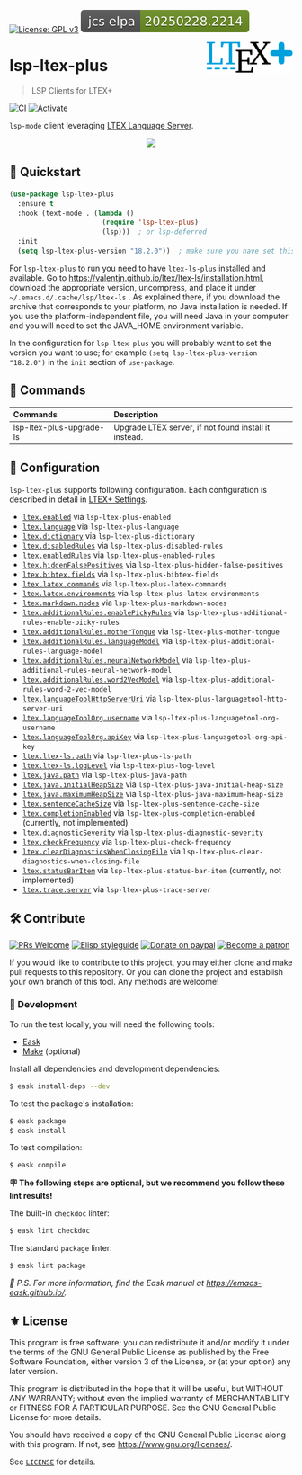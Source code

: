 [![License: GPL v3](https://img.shields.io/badge/License-GPL%20v3-blue.svg)](https://www.gnu.org/licenses/gpl-3.0)
[![JCS-ELPA](https://raw.githubusercontent.com/jcs-emacs/badges/master/elpa/v/lsp-ltex-plus.svg)](https://jcs-emacs.github.io/jcs-elpa/#/lsp-ltex-plus)

<img align="right" src="./etc/logo.png" with="115" height="55">

# lsp-ltex-plus
> LSP Clients for LTEX+

[![CI](https://github.com/emacs-languagetool/lsp-ltex-plus/actions/workflows/test.yml/badge.svg)](https://github.com/emacs-languagetool/lsp-ltex-plus/actions/workflows/test.yml)
[![Activate](https://github.com/emacs-languagetool/lsp-ltex-plus/actions/workflows/activate.yml/badge.svg)](https://github.com/emacs-languagetool/lsp-ltex-plus/actions/workflows/activate.yml)

`lsp-mode` client leveraging [LTEX Language Server](https://github.com/ltex-plus/ltex-ls-plus).

<p align="center"><img src="./etc/screenshot.png"/></p>

## 💾 Quickstart

```el
(use-package lsp-ltex-plus
  :ensure t
  :hook (text-mode . (lambda ()
                       (require 'lsp-ltex-plus)
                       (lsp)))  ; or lsp-deferred
  :init
  (setq lsp-ltex-plus-version "18.2.0"))  ; make sure you have set this, see below
```

For `lsp-ltex-plus` to run you need to have `ltex-ls-plus` installed and available.
Go to https://valentjn.github.io/ltex/ltex-ls/installation.html, download
the appropriate version, uncompress, and place it under `~/.emacs.d/.cache/lsp/ltex-ls`
. As explained there, if you download the archive that corresponds to
your platform, no Java installation is needed. If you use the platform-independent
file, you will need Java in your computer and you will need to set the JAVA_HOME
environment variable.

In the configuration for `lsp-ltex-plus` you will probably want to set the version
you want to use; for example `(setq lsp-ltex-plus-version "18.2.0")` in the `init`
section of `use-package`.

## 📇 Commands

| Commands                 | Description                                           |
|:-------------------------|:------------------------------------------------------|
| lsp-ltex-plus-upgrade-ls | Upgrade LTEX server, if not found install it instead. |

## 🔧 Configuration

`lsp-ltex-plus` supports following configuration. Each configuration is described in
detail in [LTEX+ Settings](https://ltex-plus.github.io/ltex-plus/settings.html).

* [`ltex.enabled`](https://ltex-plus.github.io/ltex-plus/settings.html#ltexenabled) via `lsp-ltex-plus-enabled`
* [`ltex.language`](https://ltex-plus.github.io/ltex-plus/settings.html#ltexlanguage) via `lsp-ltex-plus-language`
* [`ltex.dictionary`](https://ltex-plus.github.io/ltex-plus/settings.html#ltexdictionary) via `lsp-ltex-plus-dictionary`
* [`ltex.disabledRules`](https://ltex-plus.github.io/ltex-plus/settings.html#ltexdisabledrules) via `lsp-ltex-plus-disabled-rules`
* [`ltex.enabledRules`](https://ltex-plus.github.io/ltex-plus/settings.html#ltexenabledrules) via `lsp-ltex-plus-enabled-rules`
* [`ltex.hiddenFalsePositives`](https://ltex-plus.github.io/ltex-plus/settings.html#ltexhiddenfalsepositives) via `lsp-ltex-plus-hidden-false-positives`
* [`ltex.bibtex.fields`](https://ltex-plus.github.io/ltex-plus/settings.html#ltexbibtexfields) via `lsp-ltex-plus-bibtex-fields`
* [`ltex.latex.commands`](https://ltex-plus.github.io/ltex-plus/settings.html#ltexlatexcommands) via `lsp-ltex-plus-latex-commands`
* [`ltex.latex.environments`](https://ltex-plus.github.io/ltex-plus/settings.html#ltexlatexenvironments) via `lsp-ltex-plus-latex-environments`
* [`ltex.markdown.nodes`](https://ltex-plus.github.io/ltex-plus/settings.html#ltexmarkdownnodes) via `lsp-ltex-plus-markdown-nodes`
* [`ltex.additionalRules.enablePickyRules`](https://ltex-plus.github.io/ltex-plus/settings.html#ltexadditionalrulesenablepickyrules) via `lsp-ltex-plus-additional-rules-enable-picky-rules`
* [`ltex.additionalRules.motherTongue`](https://ltex-plus.github.io/ltex-plus/settings.html#ltexadditionalrulesmothertongue) via `lsp-ltex-plus-mother-tongue`
* [`ltex.additionalRules.languageModel`](https://ltex-plus.github.io/ltex-plus/settings.html#ltexadditionalruleslanguagemodel) via `lsp-ltex-plus-additional-rules-language-model`
* [`ltex.additionalRules.neuralNetworkModel`](https://ltex-plus.github.io/ltex-plus/settings.html#ltexadditionalrulesneuralnetworkmodel) via `lsp-ltex-plus-additional-rules-neural-network-model`
* [`ltex.additionalRules.word2VecModel`](https://ltex-plus.github.io/ltex-plus/settings.html#ltexadditionalrulesword2vecmodel) via `lsp-ltex-plus-additional-rules-word-2-vec-model`
* [`ltex.languageToolHttpServerUri`](https://ltex-plus.github.io/ltex-plus/settings.html#ltexlanguagetoolhttpserveruri) via `lsp-ltex-plus-languagetool-http-server-uri`
* [`ltex.languageToolOrg.username`](https://ltex-plus.github.io/ltex-plus/settings.html#ltexlanguagetoolorgusername) via `lsp-ltex-plus-languagetool-org-username`
* [`ltex.languageToolOrg.apiKey`](https://ltex-plus.github.io/ltex-plus/settings.html#ltexlanguagetoolorgapikey) via `lsp-ltex-plus-languagetool-org-api-key`
* [`ltex.ltex-ls.path`](https://ltex-plus.github.io/ltex-plus/settings.html#ltexltex-lspath) via `lsp-ltex-plus-ls-path`
* [`ltex.ltex-ls.logLevel`](https://ltex-plus.github.io/ltex-plus/settings.html#ltexltex-lsloglevel) via `lsp-ltex-plus-log-level`
* [`ltex.java.path`](https://ltex-plus.github.io/ltex-plus/settings.html#ltexjavapath) via `lsp-ltex-plus-java-path`
* [`ltex.java.initialHeapSize`](https://ltex-plus.github.io/ltex-plus/settings.html#ltexjavainitialheapsize) via `lsp-ltex-plus-java-initial-heap-size`
* [`ltex.java.maximumHeapSize`](https://ltex-plus.github.io/ltex-plus/settings.html#ltexjavamaximumheapsize) via `lsp-ltex-plus-java-maximum-heap-size`
* [`ltex.sentenceCacheSize`](https://ltex-plus.github.io/ltex-plus/settings.html#ltexsentencecachesize) via `lsp-ltex-plus-sentence-cache-size`
* [`ltex.completionEnabled`](https://ltex-plus.github.io/ltex-plus/settings.html#ltexcompletionenabled) via `lsp-ltex-plus-completion-enabled` (currently, not implemented)
* [`ltex.diagnosticSeverity`](https://ltex-plus.github.io/ltex-plus/settings.html#ltexdiagnosticseverity) via `lsp-ltex-plus-diagnostic-severity`
* [`ltex.checkFrequency`](https://ltex-plus.github.io/ltex-plus/settings.html#ltexcheckfrequency) via `lsp-ltex-plus-check-frequency`
* [`ltex.clearDiagnosticsWhenClosingFile`](https://ltex-plus.github.io/ltex-plus/settings.html#ltexcleardiagnosticswhenclosingfile) via `lsp-ltex-plus-clear-diagnostics-when-closing-file`
* [`ltex.statusBarItem`](https://ltex-plus.github.io/ltex-plus/settings.html#ltexstatusbaritem) via `lsp-ltex-plus-status-bar-item` (currently, not implemented)
* [`ltex.trace.server`](https://ltex-plus.github.io/ltex-plus/settings.html#ltextraceserver) via `lsp-ltex-plus-trace-server`

## 🛠️ Contribute

[![PRs Welcome](https://img.shields.io/badge/PRs-welcome-brightgreen.svg)](http://makeapullrequest.com)
[![Elisp styleguide](https://img.shields.io/badge/elisp-style%20guide-purple)](https://github.com/bbatsov/emacs-lisp-style-guide)
[![Donate on paypal](https://img.shields.io/badge/paypal-donate-1?logo=paypal&color=blue)](https://www.paypal.me/jcs090218)
[![Become a patron](https://img.shields.io/badge/patreon-become%20a%20patron-orange.svg?logo=patreon)](https://www.patreon.com/jcs090218)

If you would like to contribute to this project, you may either
clone and make pull requests to this repository. Or you can
clone the project and establish your own branch of this tool.
Any methods are welcome!

### 🔬 Development

To run the test locally, you will need the following tools:

- [Eask](https://emacs-eask.github.io/)
- [Make](https://www.gnu.org/software/make/) (optional)

Install all dependencies and development dependencies:

```sh
$ eask install-deps --dev
```

To test the package's installation:

```sh
$ eask package
$ eask install
```

To test compilation:

```sh
$ eask compile
```

**🪧 The following steps are optional, but we recommend you follow these lint results!**

The built-in `checkdoc` linter:

```sh
$ eask lint checkdoc
```

The standard `package` linter:

```sh
$ eask lint package
```

*📝 P.S. For more information, find the Eask manual at https://emacs-eask.github.io/.*

## ⚜️ License

This program is free software; you can redistribute it and/or modify
it under the terms of the GNU General Public License as published by
the Free Software Foundation, either version 3 of the License, or
(at your option) any later version.

This program is distributed in the hope that it will be useful,
but WITHOUT ANY WARRANTY; without even the implied warranty of
MERCHANTABILITY or FITNESS FOR A PARTICULAR PURPOSE.  See the
GNU General Public License for more details.

You should have received a copy of the GNU General Public License
along with this program.  If not, see <https://www.gnu.org/licenses/>.

See [`LICENSE`](./LICENSE.txt) for details.
